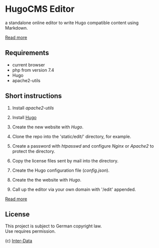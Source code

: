# HugoCMS Editor
a standalone online editor to write Hugo compatible content using Markdown.
  
[Read more](https://hugoeditor.com/en/)
  
## Requirements

- current browser
- php from version 7.4
- Hugo 
- apache2-utils
  
## Short instructions

1. Install *apache2-utils*

2. Install [Hugo](https://gohugo.io/) 

3. Create the new website with *Hugo*. 

4. Clone the repo into the 'static/edit/' directory, for example.

5. Create a password with *htpasswd* and configure *Nginx* or *Apache2* to protect the directory.

6. Copy the license files sent by mail into the directory.

7. Create the Hugo configuration file (*config.json*).

8. Create the the website with *Hugo*.

9. Call up the editor via your own domain with '/edit' appended.
  
[Read more](https://hugoeditor.com/en/install-use/)
 
## License
 
This project is subject to German copyright law.  
Use requires permission.  
  
(c) [Inter-Data](https://inter-data.de/)

